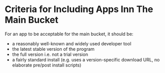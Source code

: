 # Criteria for Including Apps Inn The Main Bucket

For an app to be acceptable for the main bucket, it should be:

- a reasonably well-known and widely used developer tool
- the latest stable version of the program
- the full version i.e. not a trial version
- a fairly standard install (e.g. uses a version-specific download URL, no elaborate pre/post install scripts)
